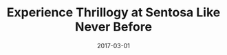 ---
layout: post
title: Experience Thrillogy at Sentosa Like Never Before
date:   2017-03-01
file_url: /resources/news/files/20170301_Media-Release_Experience-Thrillogy-at-Sentosa-Like-Never-Before.pdf
---